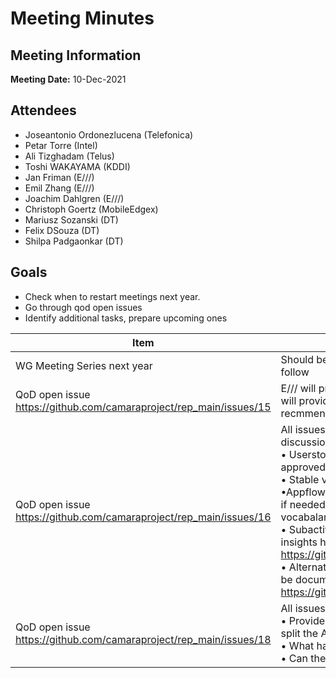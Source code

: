 # Meeting Minutes
## Meeting Information
**Meeting Date:** 10-Dec-2021

## Attendees
- Joseantonio Ordonezlucena (Telefonica)
- Petar Torre (Intel)
- Ali Tizghadam (Telus)
- Toshi WAKAYAMA (KDDI)
- Jan Friman (E///)
- Emil Zhang (E///)
- Joachim Dahlgren (E///)
- Christoph Goertz (MobileEdgex)
- Mariusz Sozanski (DT)
- Felix DSouza (DT)
- Shilpa Padgaonkar (DT)

## Goals
- Check when to restart meetings next year.
- Go through qod open issues 
- Identify additional tasks, prepare upcoming ones

Item | Description
---- | ----
WG Meeting Series next year | Should be restarted after the first general alliance meeting planned for next year. Invites will follow
QoD open issue https://github.com/camaraproject/rep_main/issues/15 | E/// will provide an introduction to the 2 proposed specifications in the upcoming WG call and will provide details about additional features offered by the specs. They will also provide recmmendations/proposals if any features could be incorporated in existing APIs.
QoD open issue https://github.com/camaraproject/rep_main/issues/16 | All issues were discussed and clarified. We have following action items from the issue discussions:- <br/> • Userstories behind qod apis will be submitted by DT in the userstory template format approved from the commonalities WG <br/>• Stable vs guaranteed more details from DT to follow in one of the next calls<br/>•Appflow might limit further possibilities if the API scope if extended later, but we can change it if needed in future. Standard resource document in commonalities WG can address the vocabalary consistency issue.<br/>• Subactivity to discuss which notificiations are relevant for the QoD API family. Add your insights here:- https://github.com/camaraproject/rep_main/blob/main/APIs/QualityOnDemand/Notifications.md <br/>• Alternatives requested for "session" 2 suggestions already provided by E/// . Alternatives can be documented here https://github.com/camaraproject/rep_main/blob/main/APIs/QualityOnDemand/Changes.md 
QoD open issue https://github.com/camaraproject/rep_main/issues/18 | All issues were discussed and clarified. Some action items for DT:- <br/> • Provide details what would differ in future regarding the 2 APIs which drove the decision to split the APIs in two <br/>• What happens when consumer needs combination of both? <br/>• Can the API be extended to provide the consumer with available profile options?



